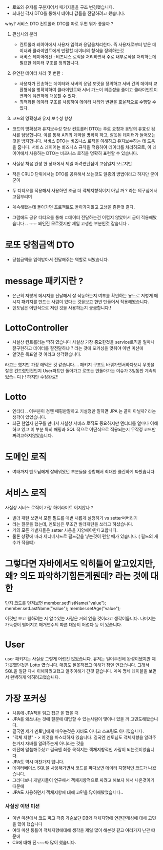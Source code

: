 
- 로또와 유저를 구분지어서 패키지들을 구조 변경했습니다.
- 최대한 각자 DTO를 통해서 데이터 값들을 전달하려고 했습니다. 

why? 
서비스 DTO 컨트롤러 DTO를 따로 두면 뭐가 좋을까 ?
1. 관심사의 분리 
    - 컨트롤러 레이어에서 사용자 입력과 응답을처리한다. 즉 사용자로부터 받은 데이터와 클라이언트에게 반활할 데이터의 형식을 정의하는것 
    - 서비스 레이어에선 : 비즈니스 로직을 처리하면서 주로 내부로직을 처리하는데 필요한 데이터 구조를 정의합니다.
2. 유연한 데이터 처리 및 변환 :
   - 사용자가 전송하는 데이터와 서버의 응답 포맷을 정의하고 서버 간의 데이터 교환형식을 명확히하여 클라이언트와 서버 가느이 의존성을 줄이고 클라이언트이 변화에 유연하게 대응할 수 있다.
   - 최적화된 데이터 구조를 사용하여 데이터 처리와 변환을 효율적으로 수행할 수 있다. 


3. 코드의 명확성과 유지 보수성 향상 
 -  코드의 명확성과 유지보수성 향상
    컨트롤러 DTO는 주로 요청과 응답의 유효성 검사를 담당합니다. 이를 통해 API의 계약을 명확히 하고, 잘못된 데이터가 들어오는 것을 방지합니다.
    서비스 DTO는 비즈니스 로직을 이해하고 유지보수하는 데 도움을 줍니다. 서비스 레이어는 비즈니스 규칙을 적용하여 데이터를 처리하므로, 이 레이어에서 사용하는 DTO는 비즈니스 로직을 명확히 표현할 수 있습니다.



- 사실상 처음 완성 한 상태에서 제일 어려웠던점이 고집일지 모르지만 
- 작은 CRUD 단위에서는 DTO를 공유해서 쓰는것도 일종의 방법이라고 하지만 굳이굳이 
- 두 디티오를 적용해서 사용하면 조금 더 객체지향적이지 아닐 까 ? 라는 의구심에서 고집부리며 
- 계속해봤는데 돌아가던 프로젝트도 돌아가지않고 고생을 좀한것 같다.
-  그럼에도 공유 디티오를 통해 ㄷ데이터 전달하는건 어렵지 않았어서 굳이 적용해봤습니다 .. ㅜㅜ 왜인진 모르겠지만 제일 고생한 부분인것 같습니다 .


# 로또 당첨금액 DTO
- 당첨금액을 입력받아서 전달해주는 역할로 써봤습니다. 


# message 패키지란 ?
- 은근히 저렇게 메시지를 전달해서 잘 작동하는지 여부를 확인하는 용도로 저렇게 메시지 패키지를 만드는 사람이 있다는 것을보고 한번 만들어서 적용해봤습니다.
- 멘토님은 어떤식으로 저런 것을 사용하는지 궁금합니다.!


# LottoController 
- 사실상 컨트롤러는 딱히 였습니다 사실상 가장 중요한것을 service로직을 얼마나 잘구현하고 데이터를 잘전달하냐 ? 라는 것에 포커싱을 맞춰야 이번 미션에 
- 알맞은 목표일 것 이라고 생각했습니다.

라고는 했지만 가장 애먹은 것 같습니다.... 패키지 구조도 바꿔가면서하다보니 무엇을 잘못 건드렸던것인지 User파트만 돌아가고 로또는 안돌아가는 이슈가 3일동안 계속되었습ㄴ디ㅏ! 하지만 수정완료!!


# Lotto 
- 엔티티 .. 이부분이 첨엔 매핑만잘하고 키설정만 잘하면 JPA 는 끝이 아닐까? 라는 생각이 있었습니다. 
- 최근 현업자 친구를 만나서 사실상 서비스 로직도 중요하지만 엔티티를 얼마나  이해하고 있고 이 부분 특히 매핑과 SQL 적으로 어떤식으로 적용되는지 무작정 코드만 짜려고하지않았습니다. 


#  도메인 로직 
- 여태까지 멘토님에게 잘배워왔던 부분들을 종합해서 최대한 클린하게 짜봤습니다. 


# 서비스 로직 
사실상 서비스 로직이 가장 하이라이트 이지않나 ?
- 빌더 패턴 쓰면서 모든 필드를 매번 새롭게 설정하기 vs setter써버리기 
- 라는 질문을 했는데, 멘토님은 무조건 빌더패턴을 쓰라고 하셨습니다. 
-  거의 모든 개발자들은 setter 사용을 지양해야한다고합니다. 
- 물론 상황에 따라 세터메서드로 필드값을 넣는것이 편할 때가 있습니다. ( 필드의 개수가 적을떄)

# 그렇다면 자바에서도 익히들어 알고있지만, 왜? 의도 파악하기힘든게뭔데? 라는 것에 대한
단지 코드를 던져보면
member.setFistName("value");
member.setLastName("value");
member.setAge("value");

이것만 보고 뭘하려는 지 알수있는 사람은 거의 없을 것이라고 생각이듭니다. 
나머지는 가독성이 떨어지고 매개변수의 따른 대응이 어렵다 등 이 있습니다.


# User 
user 패키지는 사실상 그렇게 어렵진 않았습니다. 
유저는 일이주전에 완성이됐지만 제가못했던것은 Lotto 였습니다.
 매핑도 잘못하겠고 이해가 첨엔 안갔습니다. 
그래서 SQL을 일단 다시 이해하려고했고 얼추이해가 간것 같습니다. 계쏙 명세 테이블을 보면서 
완벽하게 익히려고했습니다. 


# 가장 포커싱 
- 처음에 JPA책을 읽고 접근 을 했을 때 
- JPA를 왜쓰냐는 것에 질문에 대답할 수 있는사람이 몇이나 있을 까 고민도해봤습니다.
- 결국엔 제가 멘토님에게 배우는것은 자바도 아니고 스프링도 아니였습니다.
- "객체 지향" - > 이것을 마스터하자 였습니다. 결국엔 멘토님도 객체지향을 알려주는거지 자바를 알려주는게 아니라는 것을 
- 예전에 말씀해주셨고 결국엔 최종 목적지는 객체지향적인 사람이 되는것이었습니다.
- JPA도 역시 마찬가지 입니다. 
- 데이터베이스 SQL을 사용해가면서 코드를 짜다보면 데이터 지향적인 코드가 나왔습니다. 
- 그러다보니 개발자들이 연구해서 객체지향적으로 짜려고 해보자 해서 나온것이기 때문에 
- JPA도 사용하면서 객체지향에 대해 고민을 많이해봤었습니다.. 



### 사실상 이번 미션 
- 이번 미션에서 코드 짜고 각종 기술보단 DB와 객체지향에 연관관계성에 대해 고민을 많이 했습니다 
- 여태 미션 통틀어 객체지향에대해 생각을 제읾 많이 해본것 같고 여러가지 난관 떄문에 
- CS에 대해 진~~~짜 많이 했습니다.
